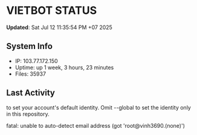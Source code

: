 # VIETBOT STATUS
**Updated**: Sat Jul 12 11:35:54 PM +07 2025

## System Info
- IP: 103.77.172.150
- Uptime: up 1 week, 3 hours, 23 minutes
- Files: 35937

## Last Activity

to set your account's default identity.
Omit --global to set the identity only in this repository.

fatal: unable to auto-detect email address (got 'root@vinh3690.(none)')
